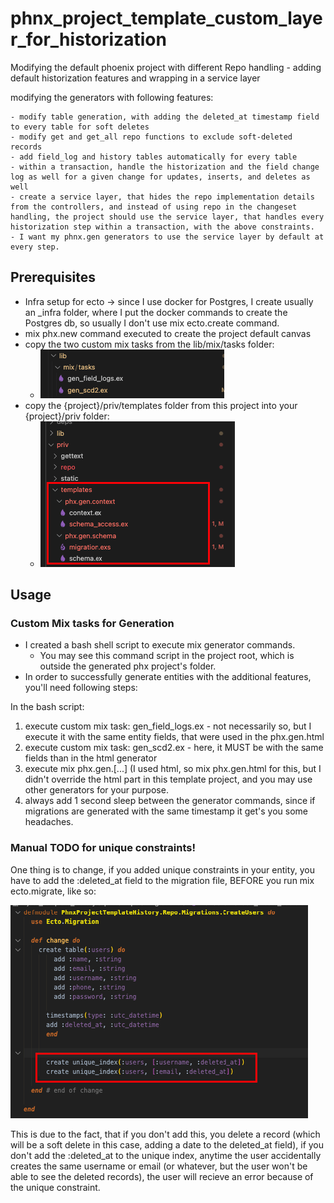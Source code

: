 # phnx_project_template_custom_layer_for_historization
Modifying the default phoenix project with different Repo handling - adding default historization features and wrapping in a service layer

modifying the generators with following features:

	- modify table generation, with adding the deleted_at timestamp field to every table for soft deletes
	- modify get and get_all repo functions to exclude soft-deleted records
	- add field_log and history tables automatically for every table
	- within a transaction, handle the historization and the field change log as well for a given change for updates, inserts, and deletes as well
	- create a service layer, that hides the repo implementation details from the controllers, and instead of using repo in the changeset handling, the project should use the service layer, that handles every historization step within a transaction, with the above constraints.
	- I want my phnx.gen generators to use the service layer by default at every step.


## Prerequisites

- Infra setup for ecto -> since I use docker for Postgres, I create usually an _infra folder, where I put the docker commands to create the Postgres db, so usually I don't use mix ecto.create command.
- mix phx.new command executed to create the project default canvas
- copy the two custom mix tasks from the lib/mix/tasks folder:
  - ![custom_mix_tasks](./readme_assets/custom_mix_tasks.png)
- copy the {project}/priv/templates folder from this project into your {project}/priv folder:
  - ![templates](./readme_assets/templates.png)


## Usage

### Custom Mix tasks for Generation

- I created a bash shell script to execute mix generator commands.
  - You may see this command script in the project root, which is outside the generated phx project's folder.
- In order to successfully generate entities with the additional features, you'll need following steps:

In the bash script:

1. execute custom mix task: gen_field_logs.ex - not necessarily so, but I execute it with the same entity fields, that were used in the phx.gen.html
2. execute custom mix task: gen_scd2.ex - here, it MUST be with the same fields than in the html generator
3. execute mix phx.gen.[...] (I used html, so mix phx.gen.html for this, but I didn't override the html part in this template project, and you may use other generators for your purpose.
4. always add 1 second sleep between the generator commands, since if migrations are generated with the same timestamp it get's you some headaches.

### Manual TODO for unique constraints!

One thing is to change, if you added unique constraints in your entity, you have to add the :deleted_at field to the migration file, BEFORE you run mix ecto.migrate, like so:

![unique_index_manual change](./readme_assets/unique_index_manual_change.png)

This is due to the fact, that if you don't add this, you delete a record (which will be a soft delete in this case, adding a date to the deleted_at field), if you don't add the :deleted_at to the unique index, anytime the user accidentally creates the same username or email (or whatever, but the user won't be able to see the deleted records), the user will recieve an error because of the unique constraint.

